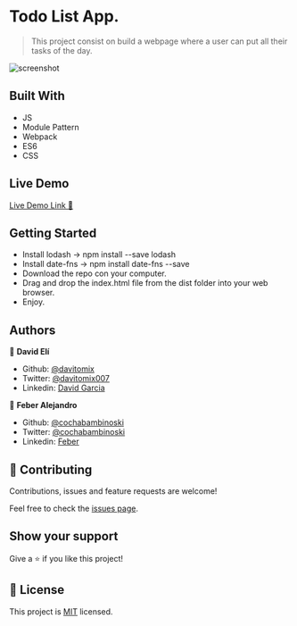 # Todo List App.

> This project consist on build a webpage where a user can put all their tasks of the day.

![screenshot](./main_readme.png)

## Built With

- JS
- Module Pattern
- Webpack
- ES6
- CSS

## Live Demo

[Live Demo Link :rocket:](#)


## Getting Started
- Install lodash -> npm install --save lodash
- Install date-fns -> npm install date-fns --save
- Download the repo con your computer.
- Drag and drop the index.html file from the dist folder into your web browser.
- Enjoy.


## Authors

👤 **David Elí**

- Github: [@davitomix](https://github.com/davitomix)
- Twitter: [@davitomix007](https://twitter.com/davitomix007)
- Linkedin: [David Garcia](https://www.linkedin.com/in/davideligarcia/)

👤 **Feber Alejandro**

- Github: [@cochabambinoski](https://github.com/cochabambinoski)
- Twitter: [@cochabambinoski](#)
- Linkedin: [Feber](#)

## 🤝 Contributing

Contributions, issues and feature requests are welcome!

Feel free to check the [issues page](issues/).

## Show your support

Give a ⭐️ if you like this project!

## 📝 License

This project is [MIT](lic.url) licensed.
